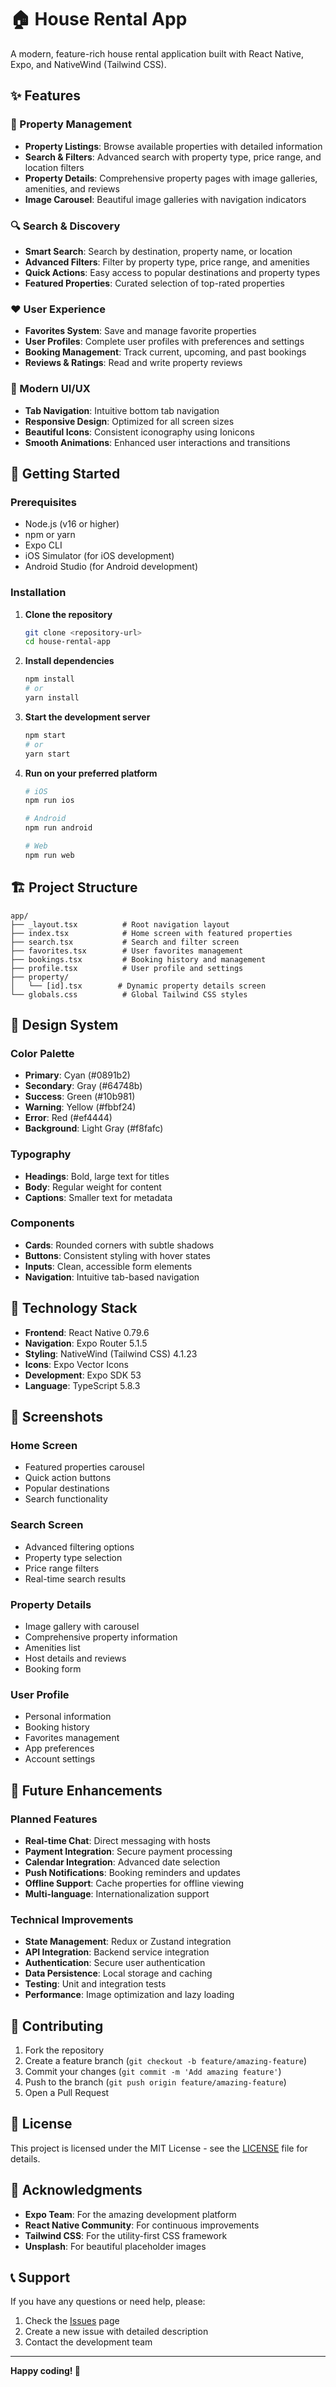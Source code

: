 # 🏠 House Rental App

A modern, feature-rich house rental application built with React Native, Expo, and NativeWind (Tailwind CSS).

## ✨ Features

### 🏡 Property Management
- **Property Listings**: Browse available properties with detailed information
- **Search & Filters**: Advanced search with property type, price range, and location filters
- **Property Details**: Comprehensive property pages with image galleries, amenities, and reviews
- **Image Carousel**: Beautiful image galleries with navigation indicators

### 🔍 Search & Discovery
- **Smart Search**: Search by destination, property name, or location
- **Advanced Filters**: Filter by property type, price range, and amenities
- **Quick Actions**: Easy access to popular destinations and property types
- **Featured Properties**: Curated selection of top-rated properties

### ❤️ User Experience
- **Favorites System**: Save and manage favorite properties
- **User Profiles**: Complete user profiles with preferences and settings
- **Booking Management**: Track current, upcoming, and past bookings
- **Reviews & Ratings**: Read and write property reviews

### 📱 Modern UI/UX
- **Tab Navigation**: Intuitive bottom tab navigation
- **Responsive Design**: Optimized for all screen sizes
- **Beautiful Icons**: Consistent iconography using Ionicons
- **Smooth Animations**: Enhanced user interactions and transitions

## 🚀 Getting Started

### Prerequisites
- Node.js (v16 or higher)
- npm or yarn
- Expo CLI
- iOS Simulator (for iOS development)
- Android Studio (for Android development)

### Installation

1. **Clone the repository**
   ```bash
   git clone <repository-url>
   cd house-rental-app
   ```

2. **Install dependencies**
   ```bash
   npm install
   # or
   yarn install
   ```

3. **Start the development server**
   ```bash
   npm start
   # or
   yarn start
   ```

4. **Run on your preferred platform**
   ```bash
   # iOS
   npm run ios
   
   # Android
   npm run android
   
   # Web
   npm run web
   ```

## 🏗️ Project Structure

```
app/
├── _layout.tsx          # Root navigation layout
├── index.tsx            # Home screen with featured properties
├── search.tsx           # Search and filter screen
├── favorites.tsx        # User favorites management
├── bookings.tsx         # Booking history and management
├── profile.tsx          # User profile and settings
├── property/
│   └── [id].tsx        # Dynamic property details screen
└── globals.css          # Global Tailwind CSS styles
```

## 🎨 Design System

### Color Palette
- **Primary**: Cyan (#0891b2)
- **Secondary**: Gray (#64748b)
- **Success**: Green (#10b981)
- **Warning**: Yellow (#fbbf24)
- **Error**: Red (#ef4444)
- **Background**: Light Gray (#f8fafc)

### Typography
- **Headings**: Bold, large text for titles
- **Body**: Regular weight for content
- **Captions**: Smaller text for metadata

### Components
- **Cards**: Rounded corners with subtle shadows
- **Buttons**: Consistent styling with hover states
- **Inputs**: Clean, accessible form elements
- **Navigation**: Intuitive tab-based navigation

## 🔧 Technology Stack

- **Frontend**: React Native 0.79.6
- **Navigation**: Expo Router 5.1.5
- **Styling**: NativeWind (Tailwind CSS) 4.1.23
- **Icons**: Expo Vector Icons
- **Development**: Expo SDK 53
- **Language**: TypeScript 5.8.3

## 📱 Screenshots

### Home Screen
- Featured properties carousel
- Quick action buttons
- Popular destinations
- Search functionality

### Search Screen
- Advanced filtering options
- Property type selection
- Price range filters
- Real-time search results

### Property Details
- Image gallery with carousel
- Comprehensive property information
- Amenities list
- Host details and reviews
- Booking form

### User Profile
- Personal information
- Booking history
- Favorites management
- App preferences
- Account settings

## 🚀 Future Enhancements

### Planned Features
- **Real-time Chat**: Direct messaging with hosts
- **Payment Integration**: Secure payment processing
- **Calendar Integration**: Advanced date selection
- **Push Notifications**: Booking reminders and updates
- **Offline Support**: Cache properties for offline viewing
- **Multi-language**: Internationalization support

### Technical Improvements
- **State Management**: Redux or Zustand integration
- **API Integration**: Backend service integration
- **Authentication**: Secure user authentication
- **Data Persistence**: Local storage and caching
- **Testing**: Unit and integration tests
- **Performance**: Image optimization and lazy loading

## 🤝 Contributing

1. Fork the repository
2. Create a feature branch (`git checkout -b feature/amazing-feature`)
3. Commit your changes (`git commit -m 'Add amazing feature'`)
4. Push to the branch (`git push origin feature/amazing-feature`)
5. Open a Pull Request

## 📄 License

This project is licensed under the MIT License - see the [LICENSE](LICENSE) file for details.

## 🙏 Acknowledgments

- **Expo Team**: For the amazing development platform
- **React Native Community**: For continuous improvements
- **Tailwind CSS**: For the utility-first CSS framework
- **Unsplash**: For beautiful placeholder images

## 📞 Support

If you have any questions or need help, please:

1. Check the [Issues](issues) page
2. Create a new issue with detailed description
3. Contact the development team

---

**Happy coding! 🎉**
